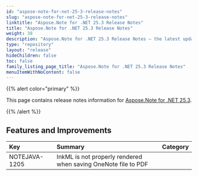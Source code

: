 ```yaml
---
id: "aspose-note-for-net-25-3-release-notes"
slug: "aspose-note-for-net-25-3-release-notes"
linktitle: "Aspose.Note for .NET 25.3 Release Notes"
title: "Aspose.Note for .NET 25.3 Release Notes"
weight: 38
description: "Aspose.Note for .NET 25.3 Release Notes – the latest updates and fixes."
type: "repository"
layout: "release"
hideChildren: false
toc: false
family_listing_page_title: "Aspose.Note for .NET 25.3 Release Notes"
menuItemWithNoContent: false
---
```


{{% alert color="primary" %}} 

This page contains release notes information for [Aspose.Note for .NET 25.3](https://releases.aspose.com/note/net/new-releases/aspose.note-for-.net-25.3/).

{{% /alert %}} 

## **Features and Improvements**

|**Key**|**Summary**|**Category**|
| :- | :- | :- |
|NOTEJAVA-1205|InkML is not properly rendered when saving OneNote file to PDF|

